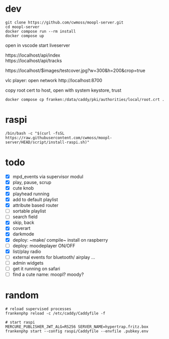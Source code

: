 # dev

```
git clone https://github.com/cwmoss/moopl-server.git
cd moopl-server
docker compose run --rm install
docker compose up
```

open in vscode
start liveserver

https://localhost/api/index  
https://localhost/api/tracks

https://localhost/$images/testcover.jpg?w=300&h=200&crop=true

vlc player: open network http://localhost:8700

copy root cert to host, open with system keystore, trust

    docker compose cp franken:/data/caddy/pki/authorities/local/root.crt .

# raspi

    /bin/bash -c "$(curl -fsSL https://raw.githubusercontent.com/cwmoss/moopl-server/HEAD/script/install-raspi.sh)"

# todo

- [x] mpd_events via supervisor modul
- [x] play, pause, scrup
- [x] cute knob
- [x] playhead running
- [x] add to default playlist
- [x] attribute based router
- [ ] sortable playlist
- [ ] search field
- [x] skip, back
- [x] coverart
- [x] darkmode
- [x] deploy: ~make/ compile~ install on raspberry
- [ ] deploy: moodeplayer ON/OFF
- [x] list/play radio
- [ ] external events for bluetooth/ airplay ...
- [ ] admin widgets
- [ ] get it running on safari
- [ ] find a cute name: moopl? moody?

# random

    # reload supervised processes
    frankenphp reload -c /etc/caddy/Caddyfile -f

    # start raspi
    MERCURE_PUBLISHER_JWT_ALG=RS256 SERVER_NAME=hypertrap.fritz.box frankenphp start --config raspi/Caddyfile --envfile .pubkey.env
